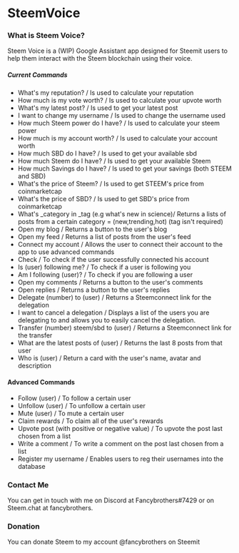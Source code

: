 # SteemVoice
### What is Steem Voice?
Steem Voice is a (WIP) Google Assistant app designed for Steemit users to help them interact with the Steem blockchain using their voice.
##### Current Commands
- What's my reputation? / Is used to calculate your reputation
- How much is my vote worth? / Is used to calculate your upvote worth
- What's my latest post? / Is used to get your latest post
- I want to change my username / Is used to change the username used
- How much Steem power do I have? / Is used to calculate your steem power
- How much is my account worth? / Is used to calculate your account worth
- How much SBD do I have? / Is used to get your available sbd
- How much Steem do I have? / Is used to get your available Steem
- How much Savings do I have? / Is used to get your savings (both STEEM and SBD)
- What's the price of Steem? / Is used to get STEEM's price from coinmarketcap
- What's the price of SBD? / Is used to get SBD's price from coinmarketcap
- What's _category in _tag (e.g what's new in science)/ Returns a lists of posts from a certain category = (new,trending,hot) (tag isn't required) 
- Open my blog / Returns a button to the user's blog
- Open my feed / Returns a list of posts from the user's feed
- Connect my account / Allows the user to connect their account to the app to use advanced commands
- Check / To check if the user successfully connected his account
- Is (user) following me? / To check if a user is following you
- Am I following (user)? / To check if you are following a user
- Open my comments / Returns a button to the user's comments
- Open replies / Returns a button to the user's replies
- Delegate (number) to (user) / Returns a Steemconnect link for the delegation
- I want to cancel a delegation / Displays a list of the users you are delegating to and allows you to easily cancel the delegation.
- Transfer (number) steem/sbd to (user) / Returns a Steemconnect link for the transfer
- What are the latest posts of (user) / Returns the last 8 posts from that user 
- Who is (user) / Return a card with the user's name, avatar and description 
#### Advanced Commands
- Follow (user) / To follow a certain user
- Unfollow (user) / To unfollow a certain user
- Mute (user) / To mute a certain user
- Claim rewards / To claim all of the user's rewards
- Upvote post (with positive or negative value) / To upvote the post last chosen from a list
- Write a comment / To write a comment on the post last chosen from a list
- Register my username / Enables users to reg their usernames into the database
### Contact Me
You can get in touch with me on Discord  at Fancybrothers#7429 or on Steem.chat at fancybrothers.
### Donation
You can donate Steem to my account @fancybrothers on Steemit
